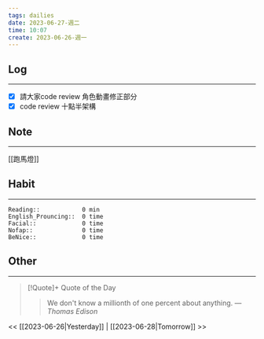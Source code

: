 ```yaml
---
tags: dailies  
date: 2023-06-27-週二
time: 10:07
create: 2023-06-26-週一
---
```


## Log
---
- [x] 請大家code review 角色動畫修正部分
- [x] code review 十點半架構

## Note
---
[[跑馬燈]]

## Habit
---
```
Reading::            0 min
English_Prouncing::  0 time
Facial::             0 time
Nofap::              0 time
BeNice::             0 time

```
## Other
---

> [!Quote]+ Quote of the Day
> > We don't know a millionth of one percent about anything.
> — <cite>Thomas Edison</cite>

<< [[2023-06-26|Yesterday]] | [[2023-06-28|Tomorrow]] >>